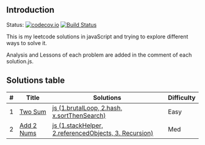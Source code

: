 ## Introduction

Status:
[![codecov.io](https://codecov.io/github/Williammer/leetcode/coverage.svg?branch=master)](https://codecov.io/gh/Williammer/leetcode)
[![Build Status](https://img.shields.io/travis/Williammer/leetcode.svg?branch=master)](https://travis-ci.org/Williammer/leetcode)

This is my leetcode solutions in javaScript and trying to explore different ways to solve it.

Analysis and Lessons of each problem are added in the comment of each solution.js.


## Solutions table
| # | Title | Solutions | Difficulty |
|---| ----- | -------- | ---------- |
|1|[Two Sum](https://oj.leetcode.com/problems/two-sum/)|[js (1.brutalLoop, 2.hash, x.sortThenSearch)](./algorithms/twoSum/twoSum.js)|Easy|
|2|[Add 2 Nums](https://oj.leetcode.com/problems/add-two-numbers/)|[js (1.stackHelper, 2.referencedObjects, 3. Recursion)](./algorithms/add2Nums/add2Nums.js)|Med|
